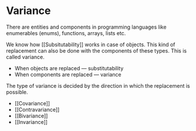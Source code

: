 # Variance

There are entities and components in programming languages like enumerables (enums), functions, arrays, lists etc.

We know how [[Subsitutability]] works in case of objects. This kind of replacement can also be done with the components of these types. This is called variance.

- When objects are replaced — substitutability
- When components are replaced — variance

The type of variance is decided by the direction in which the replacement is possible.

- [[Covariance]]
- [[Contravariance]]
- [[Bivariance]]
- [[Invariance]]
